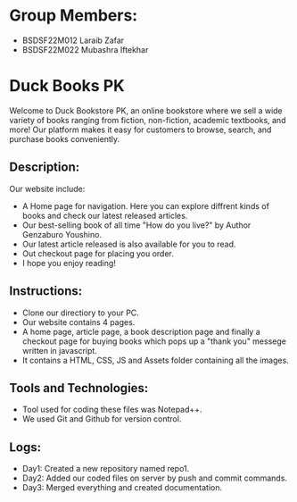 # Group Members:
- BSDSF22M012 Laraib Zafar
- BSDSF22M022 Mubashra Iftekhar

# Duck Books PK
Welcome to Duck Bookstore PK, an online bookstore where we sell a wide variety of books ranging from fiction, non-fiction, academic textbooks, and more! Our platform makes it easy for customers to browse, search, and purchase books conveniently.

## Description:
Our website include:
- A Home page for navigation. Here you can explore diffrent kinds of books and check our latest released articles. 
- Our best-selling book of all time "How do you live?" by Author Genzaburo Youshino.
- Our latest article released is also available for you to read.
- Out checkout page for placing you order.
- I hope you enjoy reading!

## Instructions:
- Clone our directiory to your PC.
- Our website contains 4 pages.
- A home page, article page, a book description page and finally a checkout page for buying books which pops up a "thank you" messege written in javascript.
- It contains a HTML, CSS, JS and Assets folder containing all the images.

## Tools and Technologies:
- Tool used for coding these files was Notepad++.
- We used Git and Github for version control.

## Logs:
- Day1: Created a new repository named repo1.
- Day2: Added our coded files on server by push and commit commands.
- Day3: Merged everything and created documentation.

